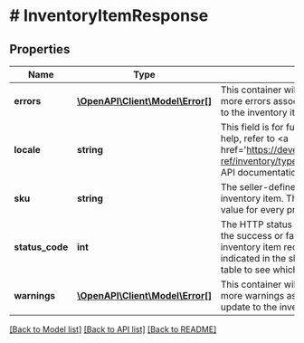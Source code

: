 # # InventoryItemResponse

## Properties

Name | Type | Description | Notes
------------ | ------------- | ------------- | -------------
**errors** | [**\OpenAPI\Client\Model\Error[]**](Error.md) | This container will be returned if there were one or more errors associated with the creation or update to the inventory item record. | [optional] 
**locale** | **string** | This field is for future use only. For implementation help, refer to &lt;a href&#x3D;&#39;https://developer.ebay.com/devzone/rest/api-ref/inventory/types/LocaleEnum.html&#39;&gt;eBay API documentation&lt;/a&gt; | [optional] 
**sku** | **string** | The seller-defined Stock-Keeping Unit (SKU) of the inventory item. The seller should have a unique SKU value for every product that they sell. | [optional] 
**status_code** | **int** | The HTTP status code returned in this field indicates the success or failure of creating or updating the inventory item record for the inventory item indicated in the sku field. See the HTTP status codes table to see which each status code indicates. | [optional] 
**warnings** | [**\OpenAPI\Client\Model\Error[]**](Error.md) | This container will be returned if there were one or more warnings associated with the creation or update to the inventory item record. | [optional] 

[[Back to Model list]](../../README.md#documentation-for-models) [[Back to API list]](../../README.md#documentation-for-api-endpoints) [[Back to README]](../../README.md)



